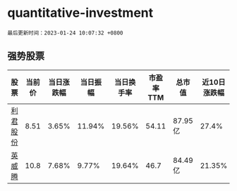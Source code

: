 # quantitative-investment

`最后更新时间：2023-01-24 10:07:32 +0800`

## 强势股票

|股票|当前价|当日涨跌幅|当日振幅|当日换手率|市盈率TTM|总市值|近10日涨跌幅|
|----|----|----|----|----|----|----|----|
|[利君股份](https://xueqiu.com/S/SZ002651)|8.51|3.65%|11.94%|19.56%|54.11|87.95亿|27.4%|
|[英威腾](https://xueqiu.com/S/SZ002334)|10.8|7.68%|9.77%|19.64%|46.7|84.49亿|21.35%|
